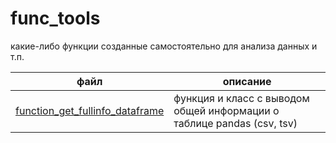 # func_tools
какие-либо функции созданные самостоятельно для анализа данных и т.п.


|   файл  | описание    |
| --- | --- |
| [function_get_fullinfo_dataframe](https://nbviewer.org/github/Jelezo/func_tools/blob/5465bac03a6f108f13c95c599f571f78d98e648f/function_get_fullinfo_dataframe.ipynb)    |   функция и класс с выводом общей информации о таблице pandas (csv, tsv)  |
